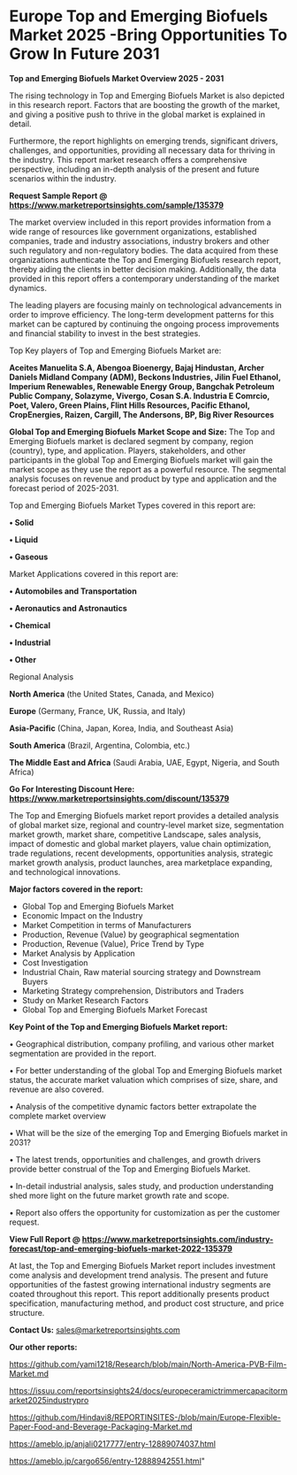 # Europe Top and Emerging Biofuels Market 2025 -Bring Opportunities To Grow In Future 2031

<Strong> Top and Emerging Biofuels Market Overview 2025 - 2031</strong>

The rising technology in Top and Emerging Biofuels Market is also depicted in this research report. Factors that are boosting the growth of the market, and giving a positive push to thrive in the global market is explained in detail.

Furthermore, the report highlights on emerging trends, significant drivers, challenges, and opportunities, providing all necessary data for thriving in the industry. This report market research offers a comprehensive perspective, including an in-depth analysis of the present and future scenarios within the industry.

<strong>Request Sample Report @ <a href=https://www.marketreportsinsights.com/sample/135379>https://www.marketreportsinsights.com/sample/135379</a></strong>

The market overview included in this report provides information from a wide range of resources like government organizations, established companies, trade and industry associations, industry brokers and other such regulatory and non-regulatory bodies. The data acquired from these organizations authenticate the Top and Emerging Biofuels research report, thereby aiding the clients in better decision making. Additionally, the data provided in this report offers a contemporary understanding of the market dynamics.

The leading players are focusing mainly on technological advancements in order to improve efficiency. The long-term development patterns for this market can be captured by continuing the ongoing process improvements and financial stability to invest in the best strategies.

Top Key players of Top and Emerging Biofuels Market are:

<strong>Aceites Manuelita S.A, Abengoa Bioenergy, Bajaj Hindustan, Archer Daniels Midland Company (ADM), Beckons Industries, Jilin Fuel Ethanol, Imperium Renewables, Renewable Energy Group, Bangchak Petroleum Public Company, Solazyme, Vivergo, Cosan S.A. Industria E Comrcio, Poet, Valero, Green Plains, Flint Hills Resources, Pacific Ethanol, CropEnergies, Raizen, Cargill, The Andersons, BP, Big River Resources</strong>

<strong><b>Global Top and Emerging Biofuels Market Scope and Size:</b></strong>
The Top and Emerging Biofuels market is declared segment by company, region (country), type, and application. Players, stakeholders, and other participants in the global Top and Emerging Biofuels market will gain the market scope as they use the report as a powerful resource. The segmental analysis focuses on revenue and product by type and application and the forecast period of 2025-2031.

Top and Emerging Biofuels Market Types covered in this report are:

<strong>• Solid

• Liquid

• Gaseous</strong>

Market Applications covered in this report are:

<strong>• Automobiles and Transportation

• Aeronautics and Astronautics

• Chemical

• Industrial

• Other</strong> 

Regional Analysis

<strong>North America</strong> (the United States, Canada, and Mexico)

<strong>Europe</strong> (Germany, France, UK, Russia, and Italy)

<strong>Asia-Pacific</strong> (China, Japan, Korea, India, and Southeast Asia)

<strong>South America</strong> (Brazil, Argentina, Colombia, etc.)

<strong>The Middle East and Africa</strong> (Saudi Arabia, UAE, Egypt, Nigeria, and South Africa)

<strong>Go For Interesting Discount Here: <a href=https://www.marketreportsinsights.com/discount/135379>https://www.marketreportsinsights.com/discount/135379</a></strong>

The Top and Emerging Biofuels market report provides a detailed analysis of global market size, regional and country-level market size, segmentation market growth, market share, competitive Landscape, sales analysis, impact of domestic and global market players, value chain optimization, trade regulations, recent developments, opportunities analysis, strategic market growth analysis, product launches, area marketplace expanding, and technological innovations.

<strong><b>Major factors covered in the report:</b></strong>
<ul>
  <li>Global Top and Emerging Biofuels Market </li>
  <li>Economic Impact on the Industry</li>
  <li>Market Competition in terms of Manufacturers</li>
  <li>Production, Revenue (Value) by geographical segmentation</li>
  <li>Production, Revenue (Value), Price Trend by Type</li>
  <li>Market Analysis by Application</li>
  <li>Cost Investigation</li>
  <li>Industrial Chain, Raw material sourcing strategy and Downstream Buyers</li>
  <li>Marketing Strategy comprehension, Distributors and Traders</li>
  <li>Study on Market Research Factors</li>
  <li>Global Top and Emerging Biofuels Market Forecast</li>
</ul>

<strong><b>Key Point of the Top and Emerging Biofuels Market report:</b></strong>

• Geographical distribution, company profiling, and various other market segmentation are provided in the report.

• For better understanding of the global Top and Emerging Biofuels market status, the accurate market valuation which comprises of size, share, and revenue are also covered.

• Analysis of the competitive dynamic factors better extrapolate the complete market overview

• What will be the size of the emerging Top and Emerging Biofuels market in 2031?

• The latest trends, opportunities and challenges, and growth drivers provide better construal of the Top and Emerging Biofuels Market.

• In-detail industrial analysis, sales study, and production understanding shed more light on the future market growth rate and scope.

• Report also offers the opportunity for customization as per the customer request.

<strong><b>View Full Report @ <a href=https://www.marketreportsinsights.com/industry-forecast/top-and-emerging-biofuels-market-2022-135379>https://www.marketreportsinsights.com/industry-forecast/top-and-emerging-biofuels-market-2022-135379</a></b></strong>


At last, the Top and Emerging Biofuels Market report includes investment come analysis and development trend analysis. The present and future opportunities of the fastest growing international industry segments are coated throughout this report. This report additionally presents product specification, manufacturing method, and product cost structure, and price structure.

<strong>Contact Us:</strong>
sales@marketreportsinsights.com

<strong>Our other reports:</strong>

<a href=https://github.com/yami1218/Research/blob/main/North-America-PVB-Film-Market.md>https://github.com/yami1218/Research/blob/main/North-America-PVB-Film-Market.md</a>

<a href=https://issuu.com/reportsinsights24/docs/europeceramictrimmercapacitormarket2025industrypro>https://issuu.com/reportsinsights24/docs/europeceramictrimmercapacitormarket2025industrypro</a>

<a href=https://github.com/Hindavi8/REPORTINSITES-/blob/main/Europe-Flexible-Paper-Food-and-Beverage-Packaging-Market.md>https://github.com/Hindavi8/REPORTINSITES-/blob/main/Europe-Flexible-Paper-Food-and-Beverage-Packaging-Market.md</a>

<a href=https://ameblo.jp/anjali0217777/entry-12889074037.html>https://ameblo.jp/anjali0217777/entry-12889074037.html</a>

<a href=https://ameblo.jp/cargo656/entry-12888942551.html>https://ameblo.jp/cargo656/entry-12888942551.html</a>"
